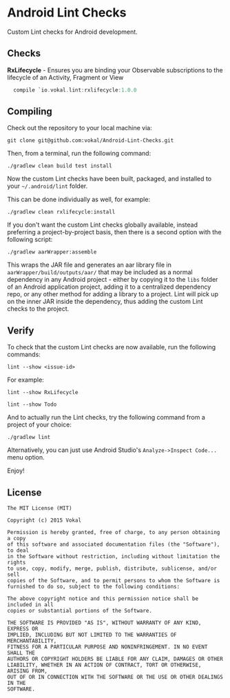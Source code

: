 Android Lint Checks
===================

Custom Lint checks for Android development.

Checks
------

**RxLifecycle** - Ensures you are binding your Observable subscriptions to the lifecycle of an Activity, Fragment or View
 
~~~gradle
  compile `io.vokal.lint:rxlifecycle:1.0.0
~~~

Compiling
---------

Check out the repository to your local machine via:

`git clone git@github.com:vokal/Android-Lint-Checks.git`

Then, from a terminal, run the following command:

`./gradlew clean build test install`

Now the custom Lint checks have been built, packaged, and installed to your `~/.android/lint` folder.

This can be done individually as well, for example:

`./gradlew clean rxlifecycle:install`

If you don't want the custom Lint checks globally available, instead preferring a project-by-project basis, then there is a second option with the following script:

`./gradlew aarWrapper:assemble`

This wraps the JAR file and generates an aar library file in `aarWrapper/build/outputs/aar/` that may be included as a normal dependency in any Android project - either by copying it to the `libs` folder of an Android application project, adding it to a centralized dependency repo, or any other method for adding a library to a project. Lint will pick up on the inner JAR inside the dependency, thus adding the custom Lint checks to the project. 

Verify
------------
To check that the custom Lint checks are now available, run the following commands:

`lint --show <issue-id>`

For example:

`lint --show RxLifecycle`

`lint --show Todo`

And to actually run the Lint checks, try the following command from a project of your choice:

`./gradlew lint`

Alternatively, you can just use Android Studio's `Analyze->Inspect Code...` menu option.

Enjoy!

License
-------
    The MIT License (MIT)
    
    Copyright (c) 2015 Vokal
    
    Permission is hereby granted, free of charge, to any person obtaining a copy
    of this software and associated documentation files (the "Software"), to deal
    in the Software without restriction, including without limitation the rights
    to use, copy, modify, merge, publish, distribute, sublicense, and/or sell
    copies of the Software, and to permit persons to whom the Software is
    furnished to do so, subject to the following conditions:
    
    The above copyright notice and this permission notice shall be included in all
    copies or substantial portions of the Software.
    
    THE SOFTWARE IS PROVIDED "AS IS", WITHOUT WARRANTY OF ANY KIND, EXPRESS OR
    IMPLIED, INCLUDING BUT NOT LIMITED TO THE WARRANTIES OF MERCHANTABILITY,
    FITNESS FOR A PARTICULAR PURPOSE AND NONINFRINGEMENT. IN NO EVENT SHALL THE
    AUTHORS OR COPYRIGHT HOLDERS BE LIABLE FOR ANY CLAIM, DAMAGES OR OTHER
    LIABILITY, WHETHER IN AN ACTION OF CONTRACT, TORT OR OTHERWISE, ARISING FROM,
    OUT OF OR IN CONNECTION WITH THE SOFTWARE OR THE USE OR OTHER DEALINGS IN THE
    SOFTWARE.
